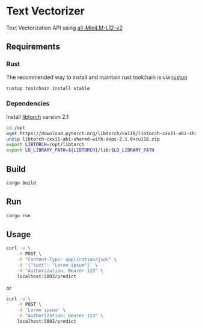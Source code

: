# Text Vectorizer

Text Vectorization API using [all-MiniLM-L12-v2](https://huggingface.co/sentence-transformers/all-MiniLM-L12-v2)


## Requirements

### Rust

The recommended way to install and maintain rust toolchain is via [rustup](https://rustup.rs/)

```sh
rustup toolchain install stable
```

### Dependencies 

Install [libtorch](https://pytorch.org/get-started/locally/) version 2.1

```sh
cd /opt
wget https://download.pytorch.org/libtorch/cu118/libtorch-cxx11-abi-shared-with-deps-2.1.0%2Bcu118.zip
unzip libtorch-cxx11-abi-shared-with-deps-2.1.0+cu118.zip
export LIBTORCH=/opt/libtorch
export LD_LIBRARY_PATH=${LIBTORCH}/lib:$LD_LIBRARY_PATH
```

## Build 

```sh
cargo build
```


## Run

```sh
cargo run
```

## Usage

```sh
curl -v \
    -X POST \
    -H "Content-Type: application/json" \
    -d '{"text": "Lorem ipsum"}' \
    -H "Authorization: Bearer 123" \
    localhost:5002/predict
```

or

```sh
curl -v \
    -X POST \
    -d 'Lorem ipsum' \
    -H "Authorization: Bearer 123" \
    localhost:5002/predict
```
